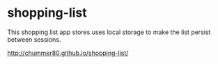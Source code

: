 # shopping-list
This shopping list app stores uses local storage to make the list persist between sessions.

http://chummer80.github.io/shopping-list/
